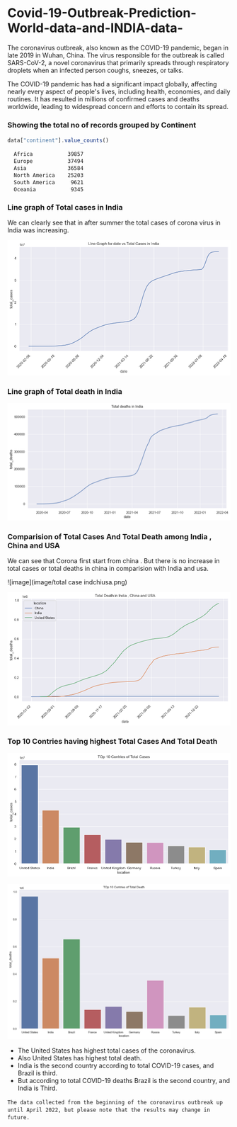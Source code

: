 # Covid-19-Outbreak-Prediction-World-data-and-INDIA-data-

The coronavirus outbreak, also known as the COVID-19 pandemic, began in late 2019 in Wuhan, China. The virus responsible for the outbreak is called SARS-CoV-2, a novel coronavirus that primarily spreads through respiratory droplets when an infected person coughs, sneezes, or talks.

The COVID-19 pandemic has had a significant impact globally, affecting nearly every aspect of people's lives, including health, economies, and daily routines. It has resulted in millions of confirmed cases and deaths worldwide, leading to widespread concern and efforts to contain its spread.

### Showing the total no of records grouped by Continent
```js 
data["continent"].value_counts()
```
      Africa           39857
      Europe           37494
      Asia             36584
      North America    25203
      South America     9621
      Oceania           9345

### Line graph of Total cases in India
We can clearly see that in after summer the total cases of corona virus in India was increasing.

![image](image/totalcaseind.png)

### Line graph of Total death in India

![image](image/totaldeathind.png)

### Comparision of Total Cases And Total Death among India , China and USA

We can see that Corona first start from china . But there is no increase in total cases or total deaths in china in comparision with India and usa.

![image](image/total case indchiusa.png)

![image](image/totaldeathindchiusa.png)

### Top 10 Contries having highest Total Cases And Total Death

![image](image/top10totalcases.png)

![image](image/top10death.png)

* The United States has highest total cases of the coronavirus.
* Also United States has highest total death.
* India is the second country according to total COVID-19 cases, and Brazil is third.
* But according to total COVID-19 deaths Brazil is the second country, and India is Third.

`The data collected from the beginning of the coronavirus outbreak up until April 2022, but please note that the results may change in future.`

